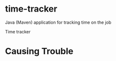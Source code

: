 # time-tracker
Java (Maven) application for tracking time on the job

Time tracker
# Causing Trouble
